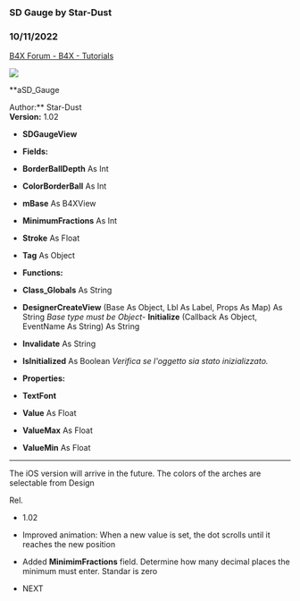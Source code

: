 ###  SD Gauge by Star-Dust
### 10/11/2022
[B4X Forum - B4X - Tutorials](https://www.b4x.com/android/forum/threads/143435/)

![](https://www.b4x.com/android/forum/attachments/134633)  
  
**aSD\_Gauge  
  
Author:** Star-Dust  
**Version:** 1.02  

- **SDGaugeView**

- **Fields:**

- **BorderBallDepth** As Int
- **ColorBorderBall** As Int
- **mBase** As B4XView
- **MinimumFractions** As Int
- **Stroke** As Float
- **Tag** As Object

- **Functions:**

- **Class\_Globals** As String
- **DesignerCreateView** (Base As Object, Lbl As Label, Props As Map) As String
*Base type must be Object*- **Initialize** (Callback As Object, EventName As String) As String
- **Invalidate** As String
- **IsInitialized** As Boolean
*Verifica se l'oggetto sia stato inizializzato.*
- **Properties:**

- **TextFont**
- **Value** As Float
- **ValueMax** As Float
- **ValueMin** As Float

  

---

  
The iOS version will arrive in the future. The colors of the arches are selectable from Design  
  
Rel.  

- 1.02

- Improved animation: When a new value is set, the dot scrolls until it reaches the new position
- Added **MinimimFractions** field. Determine how many decimal places the minimum must enter. Standar is zero

- NEXT